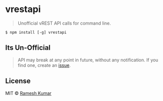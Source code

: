 # vrestapi

> Unofficial vREST API calls for command line.

```
$ npm install [-g] vrestapi
```

## Its Un-Official
> API may break at any point in future, without any notification. If you find one, create an [issue](https://github.com/codeofnode/vrestapi/issues).

## License

MIT © [Ramesh Kumar](codeofnode-at-the-rate-gmail-dot-com)
